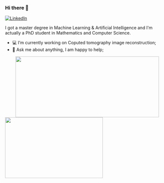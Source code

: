 ### Hi there 👋

[![LinkedIn](https://img.shields.io/badge/-LinkedIn-0077B5?style=for-the-badge&logo=LinkedIn&logoColor=white)](https://www.linkedin.com/in/ishak-ayad/)

I got a master degree in Machine Learning & Artificial Intelligence and I'm actually a PhD student in Mathematics and Computer Science.

- 💻 I’m currently working on Coputed tomography image reconstruction; 
- 💬 Ask me about anything, I am happy to help;


<p float="left">
<img align="right" src ="https://github-readme-stats.vercel.app/api?username=Ishak96&show_icons=true&theme=transparent&count_private=true" width="470" height="200">
<img align="left" src ="https://github-readme-stats.vercel.app/api/top-langs/?username=ishak96&hide=tex,vhdl,css,html,shell,makefile,robotFramework,OpenEdge%20ABL,hack&layout=compact&langs_count=6&theme=transparent" width="320" height="200">
</p>
